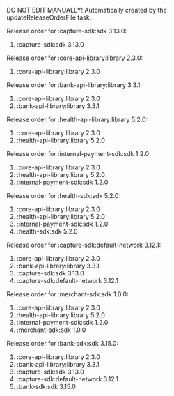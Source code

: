 DO NOT EDIT MANUALLY!
Automatically created by the updateReleaseOrderFile task.

Release order for :capture-sdk:sdk 3.13.0:
 1. :capture-sdk:sdk 3.13.0

Release order for :core-api-library:library 2.3.0:
 1. :core-api-library:library 2.3.0

Release order for :bank-api-library:library 3.3.1:
 1. :core-api-library:library 2.3.0
 2. :bank-api-library:library 3.3.1

Release order for :health-api-library:library 5.2.0:
 1. :core-api-library:library 2.3.0
 2. :health-api-library:library 5.2.0

Release order for :internal-payment-sdk:sdk 1.2.0:
 1. :core-api-library:library 2.3.0
 2. :health-api-library:library 5.2.0
 3. :internal-payment-sdk:sdk 1.2.0

Release order for :health-sdk:sdk 5.2.0:
 1. :core-api-library:library 2.3.0
 2. :health-api-library:library 5.2.0
 3. :internal-payment-sdk:sdk 1.2.0
 4. :health-sdk:sdk 5.2.0

Release order for :capture-sdk:default-network 3.12.1:
 1. :core-api-library:library 2.3.0
 2. :bank-api-library:library 3.3.1
 3. :capture-sdk:sdk 3.13.0
 4. :capture-sdk:default-network 3.12.1

Release order for :merchant-sdk:sdk 1.0.0:
 1. :core-api-library:library 2.3.0
 2. :health-api-library:library 5.2.0
 3. :internal-payment-sdk:sdk 1.2.0
 4. :merchant-sdk:sdk 1.0.0

Release order for :bank-sdk:sdk 3.15.0:
 1. :core-api-library:library 2.3.0
 2. :bank-api-library:library 3.3.1
 3. :capture-sdk:sdk 3.13.0
 4. :capture-sdk:default-network 3.12.1
 5. :bank-sdk:sdk 3.15.0

